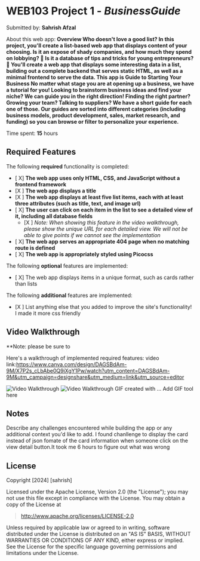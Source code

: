 # WEB103 Project 1 - *BusinessGuide*

Submitted by: **Sahrish Afzal**

About this web app: **Overview
Who doesn't love a good list? In this project, you'll create a list-based web app that displays content of your choosing. 
Is it an expose of shady companies, and how much they spend on lobbying? 👀 Is it a database of tips and tricks for young entrepreneurs? 
💼 You'll create a web app that displays some interesting data in a list, building out a complete backend that serves static HTML, 
as well as a minimal frontend to serve the data. This app is Guide to Starting Your Business
No matter what stage you are at opening up a business, we have a tutorial for you! Looking to brainstorm business ideas and find your niche?
We can guide you in the right direction! Finding the right partner? Growing your team? Talking to suppliers?
We have a short guide for each one of those. Our guides are sorted into different categories (including business models,
product development, sales, market research, and funding) so you can browse or filter to personalize your experience.**

Time spent: **15** hours

## Required Features

The following **required** functionality is completed:

<!-- Make sure to check off completed functionality below -->
- [ X] **The web app uses only HTML, CSS, and JavaScript without a frontend framework**
- [X ] **The web app displays a title**
- [X ] **The web app displays at least five list items, each with at least three attributes (such as title, text, and image url)**
- [ X] **The user can click on each item in the list to see a detailed view of it, including all database fields**
  - [X ] *Note: When showing this feature in the video walkthrough, please show the unique URL for each detailed view. We will not be able to give points if we cannot see the implementation* 
- [ X] **The web app serves an appropriate 404 page when no matching route is defined**
- [ X] **The web app is appropriately styled using Picocss**

The following **optional** features are implemented:

- [ X] The web app displays items in a unique format, such as cards rather than lists

The following **additional** features are implemented:

- [X ] List anything else that you added to improve the site's functionality! I made it more css friendly

## Video Walkthrough

**Note: please be sure to 

Here's a walkthrough of implemented required features:
video link:https://www.canva.com/design/DAGSBdAm-9M/X7P2s_cLbAbe0Q9iXgY1Pw/watch?utm_content=DAGSBdAm-9M&utm_campaign=designshare&utm_medium=link&utm_source=editor

<img src='https://www.canva.com/design/DAGSBdAm-9M/X7P2s_cLbAbe0Q9iXgY1Pw/watch?utm_content=DAGSBdAm-9M&utm_campaign=designshare&utm_medium=link&utm_source=editor' title='Video Walkthrough' width='' alt='Video Walkthrough' />
<img src='https://submissions.us-east-1.linodeobjects.com/web103/YOf1vjm8.gif' title='gif_Video Walkthrough' width='' alt='Video Walkthrough' />
<!-- canvas -->
GIF created with ...  Add GIF tool here
<!-- Recommended tools:
[Kap](https://getkap.co/) for macOS
[ScreenToGif](https://www.screentogif.com/) for Windows
[peek](https://github.com/phw/peek) for Linux. -->

## Notes

Describe any challenges encountered while building the app or any additional context you'd like to add.
I found chanllenge to display the card instead of json fomate of the card information when someone click on the view detail button.It took me 6 hours to figure out what was wrong

## License

Copyright [2024] [sahrish]

Licensed under the Apache License, Version 2.0 (the "License"); you may not use this file except in compliance with the License. You may obtain a copy of the License at

> http://www.apache.org/licenses/LICENSE-2.0

Unless required by applicable law or agreed to in writing, software distributed under the License is distributed on an "AS IS" BASIS, WITHOUT WARRANTIES OR CONDITIONS OF ANY KIND, either express or implied. See the License for the specific language governing permissions and limitations under the License.
